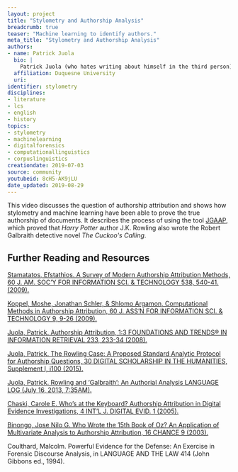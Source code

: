```yaml
---
layout: project
title: "Stylometry and Authorship Analysis"
breadcrumb: true
teaser: "Machine learning to identify authors."
meta_title: "Stylometry and Authorship Analysis"
authors:
- name: Patrick Juola
  bio: |
    Patrick Juola (who hates writing about himself in the third person) is a computational linguist, stylometrist, digital humanist and forensic scientist.  He is currently Professor of Computer Science at Duquesne University.  He is best known for his identification of J.K. Rowling as the true author of Robert Galbraith's *The Cuckoo's Calling*, but was also principal violist of the Holmdel Symphony Orchestra in Holmdel, NJ.
  affiliation: Duquesne University
  uri:
identifier: stylometry
disciplines:
- literature
- lcs
- english
- history
topics:
- stylometry
- machinelearning
- digitalforensics
- computationallinguistics
- corpuslinguistics
creationdate: 2019-07-03
source: community
youtubeid: 8cH5-AK9jLU
date_updated: 2019-08-29
---
```



This video discusses the question of authorship attribution and shows how stylometry and machine learning have been able to prove the true authorship of documents. It describes the process of using the tool [JGAAP](https://github.com/evllabs/JGAAP), which proved that *Harry Potter* author J.K. Rowling also wrote the Robert Galbraith detective novel *The Cuckoo's Calling*.

## Further Reading and Resources

[Stamatatos, Efstathios. A Survey of Modern Authorship Attribution Methods, 60 J. AM. SOC’Y FOR INFORMATION SCI. & TECHNOLOGY 538, 540-41. (2009).](https://onlinelibrary.wiley.com/doi/abs/10.1002/asi.21001)

[Koppel, Moshe, Jonathan Schler, & Shlomo Argamon, Computational Methods in Authorship Attribution, 60 J. ASS’N FOR INFORMATION SCI. & TECHNOLOGY 9, 9-26 (2009).](https://www.researchgate.net/publication/220433607_Computational_Methods_in_Authorship_Attribution)

[Juola, Patrick. Authorship Attribution, 1:3 FOUNDATIONS AND TRENDS® IN INFORMATION RETRIEVAL 233, 233-34 (2008).](https://www.nowpublishers.com/article/Details/INR-005)

[Juola, Patrick. The Rowling Case: A Proposed Standard Analytic Protocol for Authorship Questions, 30 DIGITAL SCHOLARSHIP IN THE HUMANITIES, Supplement I, i100 (2015).](https://academic.oup.com/dsh/article/30/suppl_1/i100/363234)

[Juola, Patrick.  Rowling and ‘Galbraith’: An Authorial Analysis LANGUAGE LOG (July 16, 2013, 7:35AM).](http://languagelog.ldc.upenn.edu/nll/?p=5315)

[Chaski, Carole E. Who’s at the Keyboard? Authorship Attribution in Digital Evidence Investigations, 4 INT’L  J. DIGITAL EVID. 1 (2005).](http://citeseerx.ist.psu.edu/viewdoc/summary?doi=10.1.1.162.2382)

[Binongo, Jose Nilo G.  Who Wrote the 15th Book of Oz? An Application of Multivariate Analysis to Authorship Attribution, 16 CHANCE 9 (2003).](http://dh.obdurodon.org/Binongo-Chance.pdf)

Coulthard, Malcolm. Powerful Evidence for the Defense: An Exercise in Forensic Discourse Analysis, in LANGUAGE AND THE LAW 414 (John Gibbons ed., 1994).
